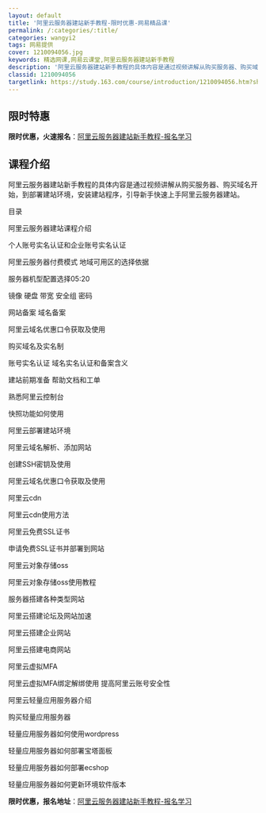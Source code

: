 ```yaml
---
layout: default
title: '阿里云服务器建站新手教程-限时优惠-网易精品课'
permalink: /:categories/:title/
categories: wangyi2
tags: 网易提供
cover: 1210094056.jpg
keywords: 精选网课,网易云课堂,阿里云服务器建站新手教程
description: '阿里云服务器建站新手教程的具体内容是通过视频讲解从购买服务器、购买域名开始，到部署建站环境，安装建站程序，引导新手快速上'
classid: 1210094056
targetlink: https://study.163.com/course/introduction/1210094056.htm?share=1&shareId=1025206652&utm_campaign=share&utm_medium=iphoneShare&utm_source=&utm_u=1025206652
---
```


## 限时特惠

**限时优惠，火速报名**：[阿里云服务器建站新手教程-报名学习](https://study.163.com/course/introduction/1210094056.htm?share=1&shareId=1025206652&utm_campaign=share&utm_medium=iphoneShare&utm_source=&utm_u=1025206652)

## 课程介绍

阿里云服务器建站新手教程的具体内容是通过视频讲解从购买服务器、购买域名开始，到部署建站环境，安装建站程序，引导新手快速上手阿里云服务器建站。



目录



阿里云服务器建站课程介绍

个人账号实名认证和企业账号实名认证

阿里云服务器付费模式 地域可用区的选择依据

服务器机型配置选择05:20

镜像 硬盘 带宽 安全组 密码

网站备案 域名备案

阿里云域名优惠口令获取及使用

购买域名及实名制

账号实名认证 域名实名认证和备案含义

建站前期准备 帮助文档和工单



熟悉阿里云控制台

快照功能如何使用

阿里云部署建站环境

阿里云域名解析、添加网站

创建SSH密钥及使用

阿里云域名优惠口令获取及使用

阿里云cdn

阿里云cdn使用方法

阿里云免费SSL证书

申请免费SSL证书并部署到网站

阿里云对象存储oss

阿里云对象存储oss使用教程

服务器搭建各种类型网站

阿里云搭建论坛及网站加速

阿里云搭建企业网站

阿里云搭建电商网站

阿里云虚拟MFA

阿里云虚拟MFA绑定解绑使用 提高阿里云账号安全性



阿里云轻量应用服务器介绍

购买轻量应用服务器

轻量应用服务器如何使用wordpress

轻量应用服务器如何部署宝塔面板

轻量应用服务器如何部署ecshop

轻量应用服务器如何更新环境软件版本

**限时优惠，报名地址**：[阿里云服务器建站新手教程-报名学习](https://study.163.com/course/introduction/1210094056.htm?share=1&shareId=1025206652&utm_campaign=share&utm_medium=iphoneShare&utm_source=&utm_u=1025206652)


